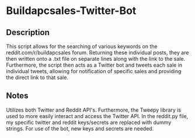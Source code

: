 # Buildapcsales-Twitter-Bot

## Description 
This script allows for the searching of various keywords on the reddit.com/r/buildapcsales forum. Returning these individual posts, they are then written onto a .txt file on separate lines along with the link to the sale. Furthermore, the script then acts as a Twitter bot and tweets each sale in individual tweets, allowing for notification of specific sales and providing the direct link to that sale.

## Notes 
Utilizes both Twitter and Reddit API's. Furthermore, the Tweepy library is used to more easily interact and access the Twitter API. In the reddit.py file, my specific twitter and reddit keys/secrets are replaced with dummy strings. For use of the bot, new keys and secrets are needed.

